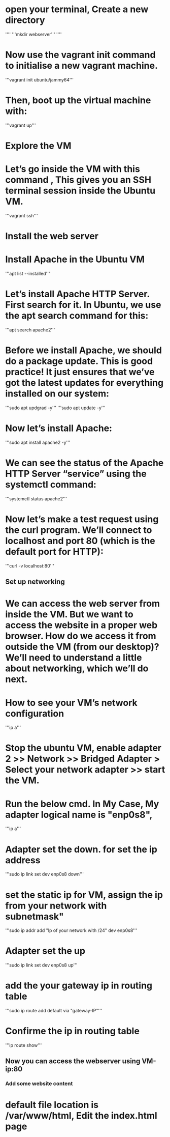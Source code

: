 # open your terminal, Create a new directory
'''' '''mkdir webserver''' ''''

# Now use the vagrant init command to initialise a new vagrant machine.
'''vagrant init ubuntu/jammy64'''

# Then, boot up the virtual machine with:
'''vagrant up'''

# Explore the VM
# Let’s go inside the VM with this command , This gives you an SSH terminal session inside the Ubuntu VM.
'''vagrant ssh'''

# Install the web server
# Install Apache in the Ubuntu VM
'''apt list --installed'''

# Let’s install Apache HTTP Server. First search for it. In Ubuntu, we use the apt search command for this:
'''apt search apache2'''

# Before we install Apache, we should do a package update. This is good practice! It just ensures that we’ve got the latest updates for everything installed on our system:
'''sudo apt updgrad -y'''
'''sudo apt update -y'''

# Now let’s install Apache:
'''sudo apt install apache2 -y'''

# We can see the status of the Apache HTTP Server “service” using the systemctl command:
'''systemctl status apache2'''

# Now let’s make a test request using the curl program. We’ll connect to localhost and port 80 (which is the default port for HTTP):
'''curl -v localhost:80'''

## Set up networking
# We can access the web server from inside the VM. But we want to access the website in a proper web browser. How do we access it from outside the VM (from our desktop)? We’ll need to understand a little about networking, which we’ll do next.

# How to see your VM’s network configuration
'''ip a'''

# Stop the ubuntu VM, enable adapter 2 >> Network >> Bridged Adapter > Select your network adapter >> start the VM.
# Run the below cmd. In My Case, My adapter logical name is "enp0s8", 
'''ip a'''

# Adapter set the down. for set the ip address
'''sudo ip link set dev enp0s8 down'''

# set the static ip for VM, assign the ip from your network with subnetmask"
'''sudo ip addr add "Ip of your network with /24" dev enp0s8'''

# Adapter set the up
'''sudo ip link set dev enp0s8 up'''

# add the your gateway ip in routing table 
'''sudo ip route add default via "gateway-IP"'''

# Confirme the ip in routing table
'''ip route show'''

## Now you can access the webserver using VM-ip:80

### Add some website content
# default file location is /var/www/html, Edit the index.html page
